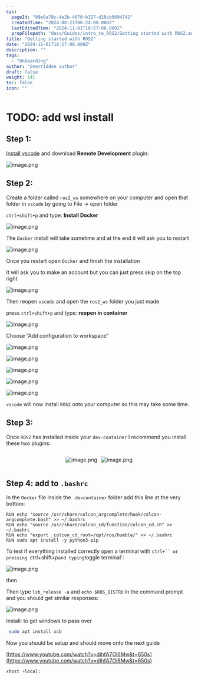 ```yaml
---
sys:
  pageId: "89e0a78c-4e2b-4070-b327-d28cb0694742"
  createdTime: "2024-08-21T00:24:00.000Z"
  lastEditedTime: "2024-11-01T18:57:00.000Z"
  propFilepath: "docs/Guides/intro_to_ROS2/Getting started with ROS2.md"
title: "Getting started with ROS2"
date: "2024-11-01T18:57:00.000Z"
description: ""
tags:
  - "Onboarding"
author: "Overridden author"
draft: false
weight: 141
toc: false
icon: ""
---
```


# TODO: add wsl install

## Step 1:

[Install vscode](https://code.visualstudio.com/download) and download **Remote Development** plugin:

![image.png](https://prod-files-secure.s3.us-west-2.amazonaws.com/d518164a-d88e-44d1-a4ee-3adb3bd8bce0/efb52993-1881-4a40-b95e-6f020334f022/image.png?X-Amz-Algorithm=AWS4-HMAC-SHA256&X-Amz-Content-Sha256=UNSIGNED-PAYLOAD&X-Amz-Credential=ASIAZI2LB466VBX6QVYC%2F20250407%2Fus-west-2%2Fs3%2Faws4_request&X-Amz-Date=20250407T081230Z&X-Amz-Expires=3600&X-Amz-Security-Token=IQoJb3JpZ2luX2VjEOD%2F%2F%2F%2F%2F%2F%2F%2F%2F%2FwEaCXVzLXdlc3QtMiJIMEYCIQCuGoRxL%2BcUHKynnvqVySvHcfhLMjnh7Z%2BIIzUycmsrvwIhAILhCHhOOAVCpuCICRQzNGHmoiOtXqJCYbabeQIlFfI9Kv8DCFkQABoMNjM3NDIzMTgzODA1Igz%2F00HL3nWoFYaKOeUq3AOEMytLZ%2FE%2FGtkfKfkxoVuRzUpra47lx0q4b7AdHv0rxHwncjDbBtxn0G4SsnT5gBW8DKuce8S1kDUhkjUENEQh7Oy512YHGVR%2BlVw0RiVri34jMdvdZlGJ3JuYP5TfPKucn3QTwN86oQWMGYuxIyGM6tcFX2%2Fk0TB%2BeObhcrX1U4Yt%2FK%2BoaayG9H1I4jiXolRDRADnW1T2F6OntvJXPHYcVZ8k8UI7As31K3%2F7vpCLW0TL8ZVTculDr9SUzeUD9jLb20BFi8J621Rp2wa%2BH1R8SsqDPnkM3okiuj52k2eFXU3QBRxjuVT%2Fh2kzdnuXTS1Acp9X5NLpH9jg0Z%2Fe0lEwMvCvGK%2FiSHRde%2BC19J6lAIaNV3RAMxmzv6SgaE0%2BpjyjEcIFDW11WB7sFpS0nI87ku3DidXssBWuspdrUsGvuFjzYk3MXQPqAM1NZ6tHZMAQKL29cw6eUXEJz5vhfKeXa48ZLqJn4oBV%2FBSc6jq8qr8UqBGHBfQUg%2BX1Wffkn%2BuPBC2g4zz7ySzzVIFT8D0Iwhq4eIIrk%2Fgvq0pxu7ySS6Ti%2BKBTMYVDs%2FUSJYKMxcH%2FAvlTtgJ0l5qmZGIB6m2cWOv9zjFGnvv9UHiODPuNbdGWThQfsMMB4%2FUWGTDShc6%2FBjqkAWqG7gfEDlTzwVwUerlKXCNoRoLkaDmd0RElrLHBK9AxfdaipNM3ilRHZaZrNhb9Coal2eiBjU5mBat20zQcEFNq3svxD%2B3gFDJvkI%2B5Iw0%2BAv1E6qysaQ2iLejp7Bi4CNwB7fM2U3i9nZHmoSjV81eot3qgVmx8ZWa26tTByDN3t0fxzwyhFDhnBX2U5zYLvCOLZk2lDIF7mAj%2BnuqIB1RJhc%2F0&X-Amz-Signature=23f8d40e7dcf8dff5962e25fb27c3879a9b798e10f36f4b5c69f9a925a160677&X-Amz-SignedHeaders=host&x-id=GetObject)

## Step 2:

Create a folder called `ros2_ws` somewhere on your computer and open that folder in `vscode` by going to File → open folder 

`ctrl+shift+p` and type: **Install Docker**

![image.png](https://prod-files-secure.s3.us-west-2.amazonaws.com/d518164a-d88e-44d1-a4ee-3adb3bd8bce0/2269dc0e-1cd5-47ff-bceb-c04ad9b2eab0/image.png?X-Amz-Algorithm=AWS4-HMAC-SHA256&X-Amz-Content-Sha256=UNSIGNED-PAYLOAD&X-Amz-Credential=ASIAZI2LB466VBX6QVYC%2F20250407%2Fus-west-2%2Fs3%2Faws4_request&X-Amz-Date=20250407T081230Z&X-Amz-Expires=3600&X-Amz-Security-Token=IQoJb3JpZ2luX2VjEOD%2F%2F%2F%2F%2F%2F%2F%2F%2F%2FwEaCXVzLXdlc3QtMiJIMEYCIQCuGoRxL%2BcUHKynnvqVySvHcfhLMjnh7Z%2BIIzUycmsrvwIhAILhCHhOOAVCpuCICRQzNGHmoiOtXqJCYbabeQIlFfI9Kv8DCFkQABoMNjM3NDIzMTgzODA1Igz%2F00HL3nWoFYaKOeUq3AOEMytLZ%2FE%2FGtkfKfkxoVuRzUpra47lx0q4b7AdHv0rxHwncjDbBtxn0G4SsnT5gBW8DKuce8S1kDUhkjUENEQh7Oy512YHGVR%2BlVw0RiVri34jMdvdZlGJ3JuYP5TfPKucn3QTwN86oQWMGYuxIyGM6tcFX2%2Fk0TB%2BeObhcrX1U4Yt%2FK%2BoaayG9H1I4jiXolRDRADnW1T2F6OntvJXPHYcVZ8k8UI7As31K3%2F7vpCLW0TL8ZVTculDr9SUzeUD9jLb20BFi8J621Rp2wa%2BH1R8SsqDPnkM3okiuj52k2eFXU3QBRxjuVT%2Fh2kzdnuXTS1Acp9X5NLpH9jg0Z%2Fe0lEwMvCvGK%2FiSHRde%2BC19J6lAIaNV3RAMxmzv6SgaE0%2BpjyjEcIFDW11WB7sFpS0nI87ku3DidXssBWuspdrUsGvuFjzYk3MXQPqAM1NZ6tHZMAQKL29cw6eUXEJz5vhfKeXa48ZLqJn4oBV%2FBSc6jq8qr8UqBGHBfQUg%2BX1Wffkn%2BuPBC2g4zz7ySzzVIFT8D0Iwhq4eIIrk%2Fgvq0pxu7ySS6Ti%2BKBTMYVDs%2FUSJYKMxcH%2FAvlTtgJ0l5qmZGIB6m2cWOv9zjFGnvv9UHiODPuNbdGWThQfsMMB4%2FUWGTDShc6%2FBjqkAWqG7gfEDlTzwVwUerlKXCNoRoLkaDmd0RElrLHBK9AxfdaipNM3ilRHZaZrNhb9Coal2eiBjU5mBat20zQcEFNq3svxD%2B3gFDJvkI%2B5Iw0%2BAv1E6qysaQ2iLejp7Bi4CNwB7fM2U3i9nZHmoSjV81eot3qgVmx8ZWa26tTByDN3t0fxzwyhFDhnBX2U5zYLvCOLZk2lDIF7mAj%2BnuqIB1RJhc%2F0&X-Amz-Signature=ca8e69e916c35b26d13114e47a26c49060babc811503c1a3379956e9a6863aab&X-Amz-SignedHeaders=host&x-id=GetObject)

The `Docker` install will take sometime and at the end it will ask you to restart

![image.png](https://prod-files-secure.s3.us-west-2.amazonaws.com/d518164a-d88e-44d1-a4ee-3adb3bd8bce0/ed233f78-be33-4b1f-b89c-9c346c0e961e/image.png?X-Amz-Algorithm=AWS4-HMAC-SHA256&X-Amz-Content-Sha256=UNSIGNED-PAYLOAD&X-Amz-Credential=ASIAZI2LB466VBX6QVYC%2F20250407%2Fus-west-2%2Fs3%2Faws4_request&X-Amz-Date=20250407T081230Z&X-Amz-Expires=3600&X-Amz-Security-Token=IQoJb3JpZ2luX2VjEOD%2F%2F%2F%2F%2F%2F%2F%2F%2F%2FwEaCXVzLXdlc3QtMiJIMEYCIQCuGoRxL%2BcUHKynnvqVySvHcfhLMjnh7Z%2BIIzUycmsrvwIhAILhCHhOOAVCpuCICRQzNGHmoiOtXqJCYbabeQIlFfI9Kv8DCFkQABoMNjM3NDIzMTgzODA1Igz%2F00HL3nWoFYaKOeUq3AOEMytLZ%2FE%2FGtkfKfkxoVuRzUpra47lx0q4b7AdHv0rxHwncjDbBtxn0G4SsnT5gBW8DKuce8S1kDUhkjUENEQh7Oy512YHGVR%2BlVw0RiVri34jMdvdZlGJ3JuYP5TfPKucn3QTwN86oQWMGYuxIyGM6tcFX2%2Fk0TB%2BeObhcrX1U4Yt%2FK%2BoaayG9H1I4jiXolRDRADnW1T2F6OntvJXPHYcVZ8k8UI7As31K3%2F7vpCLW0TL8ZVTculDr9SUzeUD9jLb20BFi8J621Rp2wa%2BH1R8SsqDPnkM3okiuj52k2eFXU3QBRxjuVT%2Fh2kzdnuXTS1Acp9X5NLpH9jg0Z%2Fe0lEwMvCvGK%2FiSHRde%2BC19J6lAIaNV3RAMxmzv6SgaE0%2BpjyjEcIFDW11WB7sFpS0nI87ku3DidXssBWuspdrUsGvuFjzYk3MXQPqAM1NZ6tHZMAQKL29cw6eUXEJz5vhfKeXa48ZLqJn4oBV%2FBSc6jq8qr8UqBGHBfQUg%2BX1Wffkn%2BuPBC2g4zz7ySzzVIFT8D0Iwhq4eIIrk%2Fgvq0pxu7ySS6Ti%2BKBTMYVDs%2FUSJYKMxcH%2FAvlTtgJ0l5qmZGIB6m2cWOv9zjFGnvv9UHiODPuNbdGWThQfsMMB4%2FUWGTDShc6%2FBjqkAWqG7gfEDlTzwVwUerlKXCNoRoLkaDmd0RElrLHBK9AxfdaipNM3ilRHZaZrNhb9Coal2eiBjU5mBat20zQcEFNq3svxD%2B3gFDJvkI%2B5Iw0%2BAv1E6qysaQ2iLejp7Bi4CNwB7fM2U3i9nZHmoSjV81eot3qgVmx8ZWa26tTByDN3t0fxzwyhFDhnBX2U5zYLvCOLZk2lDIF7mAj%2BnuqIB1RJhc%2F0&X-Amz-Signature=88c16f16a1f365b024c98e52a5161c376c43ee9b411a97a0947dd3ce8a19be86&X-Amz-SignedHeaders=host&x-id=GetObject)

Once you restart open `Docker` and finish the installation

It will ask you to make an account but you can just press skip on the top right

![image.png](https://prod-files-secure.s3.us-west-2.amazonaws.com/d518164a-d88e-44d1-a4ee-3adb3bd8bce0/21010ad9-1659-4fd9-9f59-9932a09b2a3d/image.png?X-Amz-Algorithm=AWS4-HMAC-SHA256&X-Amz-Content-Sha256=UNSIGNED-PAYLOAD&X-Amz-Credential=ASIAZI2LB466VBX6QVYC%2F20250407%2Fus-west-2%2Fs3%2Faws4_request&X-Amz-Date=20250407T081230Z&X-Amz-Expires=3600&X-Amz-Security-Token=IQoJb3JpZ2luX2VjEOD%2F%2F%2F%2F%2F%2F%2F%2F%2F%2FwEaCXVzLXdlc3QtMiJIMEYCIQCuGoRxL%2BcUHKynnvqVySvHcfhLMjnh7Z%2BIIzUycmsrvwIhAILhCHhOOAVCpuCICRQzNGHmoiOtXqJCYbabeQIlFfI9Kv8DCFkQABoMNjM3NDIzMTgzODA1Igz%2F00HL3nWoFYaKOeUq3AOEMytLZ%2FE%2FGtkfKfkxoVuRzUpra47lx0q4b7AdHv0rxHwncjDbBtxn0G4SsnT5gBW8DKuce8S1kDUhkjUENEQh7Oy512YHGVR%2BlVw0RiVri34jMdvdZlGJ3JuYP5TfPKucn3QTwN86oQWMGYuxIyGM6tcFX2%2Fk0TB%2BeObhcrX1U4Yt%2FK%2BoaayG9H1I4jiXolRDRADnW1T2F6OntvJXPHYcVZ8k8UI7As31K3%2F7vpCLW0TL8ZVTculDr9SUzeUD9jLb20BFi8J621Rp2wa%2BH1R8SsqDPnkM3okiuj52k2eFXU3QBRxjuVT%2Fh2kzdnuXTS1Acp9X5NLpH9jg0Z%2Fe0lEwMvCvGK%2FiSHRde%2BC19J6lAIaNV3RAMxmzv6SgaE0%2BpjyjEcIFDW11WB7sFpS0nI87ku3DidXssBWuspdrUsGvuFjzYk3MXQPqAM1NZ6tHZMAQKL29cw6eUXEJz5vhfKeXa48ZLqJn4oBV%2FBSc6jq8qr8UqBGHBfQUg%2BX1Wffkn%2BuPBC2g4zz7ySzzVIFT8D0Iwhq4eIIrk%2Fgvq0pxu7ySS6Ti%2BKBTMYVDs%2FUSJYKMxcH%2FAvlTtgJ0l5qmZGIB6m2cWOv9zjFGnvv9UHiODPuNbdGWThQfsMMB4%2FUWGTDShc6%2FBjqkAWqG7gfEDlTzwVwUerlKXCNoRoLkaDmd0RElrLHBK9AxfdaipNM3ilRHZaZrNhb9Coal2eiBjU5mBat20zQcEFNq3svxD%2B3gFDJvkI%2B5Iw0%2BAv1E6qysaQ2iLejp7Bi4CNwB7fM2U3i9nZHmoSjV81eot3qgVmx8ZWa26tTByDN3t0fxzwyhFDhnBX2U5zYLvCOLZk2lDIF7mAj%2BnuqIB1RJhc%2F0&X-Amz-Signature=892f0722dd8b1c95c05ea2a75a87303b47b720ec073c6035a856f37e0ccb8a0e&X-Amz-SignedHeaders=host&x-id=GetObject)

Then reopen `vscode` and open the `ros2_ws` folder you just made

press `ctrl+shift+p` and type: **reopen in container**

![image.png](https://prod-files-secure.s3.us-west-2.amazonaws.com/d518164a-d88e-44d1-a4ee-3adb3bd8bce0/4e93b8c2-41ad-488c-8095-c74205196118/image.png?X-Amz-Algorithm=AWS4-HMAC-SHA256&X-Amz-Content-Sha256=UNSIGNED-PAYLOAD&X-Amz-Credential=ASIAZI2LB466VBX6QVYC%2F20250407%2Fus-west-2%2Fs3%2Faws4_request&X-Amz-Date=20250407T081230Z&X-Amz-Expires=3600&X-Amz-Security-Token=IQoJb3JpZ2luX2VjEOD%2F%2F%2F%2F%2F%2F%2F%2F%2F%2FwEaCXVzLXdlc3QtMiJIMEYCIQCuGoRxL%2BcUHKynnvqVySvHcfhLMjnh7Z%2BIIzUycmsrvwIhAILhCHhOOAVCpuCICRQzNGHmoiOtXqJCYbabeQIlFfI9Kv8DCFkQABoMNjM3NDIzMTgzODA1Igz%2F00HL3nWoFYaKOeUq3AOEMytLZ%2FE%2FGtkfKfkxoVuRzUpra47lx0q4b7AdHv0rxHwncjDbBtxn0G4SsnT5gBW8DKuce8S1kDUhkjUENEQh7Oy512YHGVR%2BlVw0RiVri34jMdvdZlGJ3JuYP5TfPKucn3QTwN86oQWMGYuxIyGM6tcFX2%2Fk0TB%2BeObhcrX1U4Yt%2FK%2BoaayG9H1I4jiXolRDRADnW1T2F6OntvJXPHYcVZ8k8UI7As31K3%2F7vpCLW0TL8ZVTculDr9SUzeUD9jLb20BFi8J621Rp2wa%2BH1R8SsqDPnkM3okiuj52k2eFXU3QBRxjuVT%2Fh2kzdnuXTS1Acp9X5NLpH9jg0Z%2Fe0lEwMvCvGK%2FiSHRde%2BC19J6lAIaNV3RAMxmzv6SgaE0%2BpjyjEcIFDW11WB7sFpS0nI87ku3DidXssBWuspdrUsGvuFjzYk3MXQPqAM1NZ6tHZMAQKL29cw6eUXEJz5vhfKeXa48ZLqJn4oBV%2FBSc6jq8qr8UqBGHBfQUg%2BX1Wffkn%2BuPBC2g4zz7ySzzVIFT8D0Iwhq4eIIrk%2Fgvq0pxu7ySS6Ti%2BKBTMYVDs%2FUSJYKMxcH%2FAvlTtgJ0l5qmZGIB6m2cWOv9zjFGnvv9UHiODPuNbdGWThQfsMMB4%2FUWGTDShc6%2FBjqkAWqG7gfEDlTzwVwUerlKXCNoRoLkaDmd0RElrLHBK9AxfdaipNM3ilRHZaZrNhb9Coal2eiBjU5mBat20zQcEFNq3svxD%2B3gFDJvkI%2B5Iw0%2BAv1E6qysaQ2iLejp7Bi4CNwB7fM2U3i9nZHmoSjV81eot3qgVmx8ZWa26tTByDN3t0fxzwyhFDhnBX2U5zYLvCOLZk2lDIF7mAj%2BnuqIB1RJhc%2F0&X-Amz-Signature=bfc823c24ad290776b1ee7a3a04ef74cb9757c386a579433ffe33fb231b88f02&X-Amz-SignedHeaders=host&x-id=GetObject)

Choose “Add configuration to workspace”

![image.png](https://prod-files-secure.s3.us-west-2.amazonaws.com/d518164a-d88e-44d1-a4ee-3adb3bd8bce0/9560b282-5060-4989-ba37-97e7b2c22476/image.png?X-Amz-Algorithm=AWS4-HMAC-SHA256&X-Amz-Content-Sha256=UNSIGNED-PAYLOAD&X-Amz-Credential=ASIAZI2LB466VBX6QVYC%2F20250407%2Fus-west-2%2Fs3%2Faws4_request&X-Amz-Date=20250407T081230Z&X-Amz-Expires=3600&X-Amz-Security-Token=IQoJb3JpZ2luX2VjEOD%2F%2F%2F%2F%2F%2F%2F%2F%2F%2FwEaCXVzLXdlc3QtMiJIMEYCIQCuGoRxL%2BcUHKynnvqVySvHcfhLMjnh7Z%2BIIzUycmsrvwIhAILhCHhOOAVCpuCICRQzNGHmoiOtXqJCYbabeQIlFfI9Kv8DCFkQABoMNjM3NDIzMTgzODA1Igz%2F00HL3nWoFYaKOeUq3AOEMytLZ%2FE%2FGtkfKfkxoVuRzUpra47lx0q4b7AdHv0rxHwncjDbBtxn0G4SsnT5gBW8DKuce8S1kDUhkjUENEQh7Oy512YHGVR%2BlVw0RiVri34jMdvdZlGJ3JuYP5TfPKucn3QTwN86oQWMGYuxIyGM6tcFX2%2Fk0TB%2BeObhcrX1U4Yt%2FK%2BoaayG9H1I4jiXolRDRADnW1T2F6OntvJXPHYcVZ8k8UI7As31K3%2F7vpCLW0TL8ZVTculDr9SUzeUD9jLb20BFi8J621Rp2wa%2BH1R8SsqDPnkM3okiuj52k2eFXU3QBRxjuVT%2Fh2kzdnuXTS1Acp9X5NLpH9jg0Z%2Fe0lEwMvCvGK%2FiSHRde%2BC19J6lAIaNV3RAMxmzv6SgaE0%2BpjyjEcIFDW11WB7sFpS0nI87ku3DidXssBWuspdrUsGvuFjzYk3MXQPqAM1NZ6tHZMAQKL29cw6eUXEJz5vhfKeXa48ZLqJn4oBV%2FBSc6jq8qr8UqBGHBfQUg%2BX1Wffkn%2BuPBC2g4zz7ySzzVIFT8D0Iwhq4eIIrk%2Fgvq0pxu7ySS6Ti%2BKBTMYVDs%2FUSJYKMxcH%2FAvlTtgJ0l5qmZGIB6m2cWOv9zjFGnvv9UHiODPuNbdGWThQfsMMB4%2FUWGTDShc6%2FBjqkAWqG7gfEDlTzwVwUerlKXCNoRoLkaDmd0RElrLHBK9AxfdaipNM3ilRHZaZrNhb9Coal2eiBjU5mBat20zQcEFNq3svxD%2B3gFDJvkI%2B5Iw0%2BAv1E6qysaQ2iLejp7Bi4CNwB7fM2U3i9nZHmoSjV81eot3qgVmx8ZWa26tTByDN3t0fxzwyhFDhnBX2U5zYLvCOLZk2lDIF7mAj%2BnuqIB1RJhc%2F0&X-Amz-Signature=d9015cc3ed0875333359ec53fbfba532fb04d7b08d04f516226fc271e9fc98a7&X-Amz-SignedHeaders=host&x-id=GetObject)

![image.png](https://prod-files-secure.s3.us-west-2.amazonaws.com/d518164a-d88e-44d1-a4ee-3adb3bd8bce0/2ee63f81-886b-48e8-a553-dc6e5eac99e4/image.png?X-Amz-Algorithm=AWS4-HMAC-SHA256&X-Amz-Content-Sha256=UNSIGNED-PAYLOAD&X-Amz-Credential=ASIAZI2LB466VBX6QVYC%2F20250407%2Fus-west-2%2Fs3%2Faws4_request&X-Amz-Date=20250407T081230Z&X-Amz-Expires=3600&X-Amz-Security-Token=IQoJb3JpZ2luX2VjEOD%2F%2F%2F%2F%2F%2F%2F%2F%2F%2FwEaCXVzLXdlc3QtMiJIMEYCIQCuGoRxL%2BcUHKynnvqVySvHcfhLMjnh7Z%2BIIzUycmsrvwIhAILhCHhOOAVCpuCICRQzNGHmoiOtXqJCYbabeQIlFfI9Kv8DCFkQABoMNjM3NDIzMTgzODA1Igz%2F00HL3nWoFYaKOeUq3AOEMytLZ%2FE%2FGtkfKfkxoVuRzUpra47lx0q4b7AdHv0rxHwncjDbBtxn0G4SsnT5gBW8DKuce8S1kDUhkjUENEQh7Oy512YHGVR%2BlVw0RiVri34jMdvdZlGJ3JuYP5TfPKucn3QTwN86oQWMGYuxIyGM6tcFX2%2Fk0TB%2BeObhcrX1U4Yt%2FK%2BoaayG9H1I4jiXolRDRADnW1T2F6OntvJXPHYcVZ8k8UI7As31K3%2F7vpCLW0TL8ZVTculDr9SUzeUD9jLb20BFi8J621Rp2wa%2BH1R8SsqDPnkM3okiuj52k2eFXU3QBRxjuVT%2Fh2kzdnuXTS1Acp9X5NLpH9jg0Z%2Fe0lEwMvCvGK%2FiSHRde%2BC19J6lAIaNV3RAMxmzv6SgaE0%2BpjyjEcIFDW11WB7sFpS0nI87ku3DidXssBWuspdrUsGvuFjzYk3MXQPqAM1NZ6tHZMAQKL29cw6eUXEJz5vhfKeXa48ZLqJn4oBV%2FBSc6jq8qr8UqBGHBfQUg%2BX1Wffkn%2BuPBC2g4zz7ySzzVIFT8D0Iwhq4eIIrk%2Fgvq0pxu7ySS6Ti%2BKBTMYVDs%2FUSJYKMxcH%2FAvlTtgJ0l5qmZGIB6m2cWOv9zjFGnvv9UHiODPuNbdGWThQfsMMB4%2FUWGTDShc6%2FBjqkAWqG7gfEDlTzwVwUerlKXCNoRoLkaDmd0RElrLHBK9AxfdaipNM3ilRHZaZrNhb9Coal2eiBjU5mBat20zQcEFNq3svxD%2B3gFDJvkI%2B5Iw0%2BAv1E6qysaQ2iLejp7Bi4CNwB7fM2U3i9nZHmoSjV81eot3qgVmx8ZWa26tTByDN3t0fxzwyhFDhnBX2U5zYLvCOLZk2lDIF7mAj%2BnuqIB1RJhc%2F0&X-Amz-Signature=14e245b95496191103af49aff83ba26eecdd922a67f25ef47c34f27cd732e056&X-Amz-SignedHeaders=host&x-id=GetObject)

![image.png](https://prod-files-secure.s3.us-west-2.amazonaws.com/d518164a-d88e-44d1-a4ee-3adb3bd8bce0/ae1580b2-b048-407e-aed9-b584224a7a04/image.png?X-Amz-Algorithm=AWS4-HMAC-SHA256&X-Amz-Content-Sha256=UNSIGNED-PAYLOAD&X-Amz-Credential=ASIAZI2LB466VBX6QVYC%2F20250407%2Fus-west-2%2Fs3%2Faws4_request&X-Amz-Date=20250407T081230Z&X-Amz-Expires=3600&X-Amz-Security-Token=IQoJb3JpZ2luX2VjEOD%2F%2F%2F%2F%2F%2F%2F%2F%2F%2FwEaCXVzLXdlc3QtMiJIMEYCIQCuGoRxL%2BcUHKynnvqVySvHcfhLMjnh7Z%2BIIzUycmsrvwIhAILhCHhOOAVCpuCICRQzNGHmoiOtXqJCYbabeQIlFfI9Kv8DCFkQABoMNjM3NDIzMTgzODA1Igz%2F00HL3nWoFYaKOeUq3AOEMytLZ%2FE%2FGtkfKfkxoVuRzUpra47lx0q4b7AdHv0rxHwncjDbBtxn0G4SsnT5gBW8DKuce8S1kDUhkjUENEQh7Oy512YHGVR%2BlVw0RiVri34jMdvdZlGJ3JuYP5TfPKucn3QTwN86oQWMGYuxIyGM6tcFX2%2Fk0TB%2BeObhcrX1U4Yt%2FK%2BoaayG9H1I4jiXolRDRADnW1T2F6OntvJXPHYcVZ8k8UI7As31K3%2F7vpCLW0TL8ZVTculDr9SUzeUD9jLb20BFi8J621Rp2wa%2BH1R8SsqDPnkM3okiuj52k2eFXU3QBRxjuVT%2Fh2kzdnuXTS1Acp9X5NLpH9jg0Z%2Fe0lEwMvCvGK%2FiSHRde%2BC19J6lAIaNV3RAMxmzv6SgaE0%2BpjyjEcIFDW11WB7sFpS0nI87ku3DidXssBWuspdrUsGvuFjzYk3MXQPqAM1NZ6tHZMAQKL29cw6eUXEJz5vhfKeXa48ZLqJn4oBV%2FBSc6jq8qr8UqBGHBfQUg%2BX1Wffkn%2BuPBC2g4zz7ySzzVIFT8D0Iwhq4eIIrk%2Fgvq0pxu7ySS6Ti%2BKBTMYVDs%2FUSJYKMxcH%2FAvlTtgJ0l5qmZGIB6m2cWOv9zjFGnvv9UHiODPuNbdGWThQfsMMB4%2FUWGTDShc6%2FBjqkAWqG7gfEDlTzwVwUerlKXCNoRoLkaDmd0RElrLHBK9AxfdaipNM3ilRHZaZrNhb9Coal2eiBjU5mBat20zQcEFNq3svxD%2B3gFDJvkI%2B5Iw0%2BAv1E6qysaQ2iLejp7Bi4CNwB7fM2U3i9nZHmoSjV81eot3qgVmx8ZWa26tTByDN3t0fxzwyhFDhnBX2U5zYLvCOLZk2lDIF7mAj%2BnuqIB1RJhc%2F0&X-Amz-Signature=5e8a9467ea04515efbf5a3e10aac38bd02aac4b78188616dae4c13170039138a&X-Amz-SignedHeaders=host&x-id=GetObject)

![image.png](https://prod-files-secure.s3.us-west-2.amazonaws.com/d518164a-d88e-44d1-a4ee-3adb3bd8bce0/53255b28-f75e-430f-b9e3-c0ac8577e42b/image.png?X-Amz-Algorithm=AWS4-HMAC-SHA256&X-Amz-Content-Sha256=UNSIGNED-PAYLOAD&X-Amz-Credential=ASIAZI2LB466VBX6QVYC%2F20250407%2Fus-west-2%2Fs3%2Faws4_request&X-Amz-Date=20250407T081230Z&X-Amz-Expires=3600&X-Amz-Security-Token=IQoJb3JpZ2luX2VjEOD%2F%2F%2F%2F%2F%2F%2F%2F%2F%2FwEaCXVzLXdlc3QtMiJIMEYCIQCuGoRxL%2BcUHKynnvqVySvHcfhLMjnh7Z%2BIIzUycmsrvwIhAILhCHhOOAVCpuCICRQzNGHmoiOtXqJCYbabeQIlFfI9Kv8DCFkQABoMNjM3NDIzMTgzODA1Igz%2F00HL3nWoFYaKOeUq3AOEMytLZ%2FE%2FGtkfKfkxoVuRzUpra47lx0q4b7AdHv0rxHwncjDbBtxn0G4SsnT5gBW8DKuce8S1kDUhkjUENEQh7Oy512YHGVR%2BlVw0RiVri34jMdvdZlGJ3JuYP5TfPKucn3QTwN86oQWMGYuxIyGM6tcFX2%2Fk0TB%2BeObhcrX1U4Yt%2FK%2BoaayG9H1I4jiXolRDRADnW1T2F6OntvJXPHYcVZ8k8UI7As31K3%2F7vpCLW0TL8ZVTculDr9SUzeUD9jLb20BFi8J621Rp2wa%2BH1R8SsqDPnkM3okiuj52k2eFXU3QBRxjuVT%2Fh2kzdnuXTS1Acp9X5NLpH9jg0Z%2Fe0lEwMvCvGK%2FiSHRde%2BC19J6lAIaNV3RAMxmzv6SgaE0%2BpjyjEcIFDW11WB7sFpS0nI87ku3DidXssBWuspdrUsGvuFjzYk3MXQPqAM1NZ6tHZMAQKL29cw6eUXEJz5vhfKeXa48ZLqJn4oBV%2FBSc6jq8qr8UqBGHBfQUg%2BX1Wffkn%2BuPBC2g4zz7ySzzVIFT8D0Iwhq4eIIrk%2Fgvq0pxu7ySS6Ti%2BKBTMYVDs%2FUSJYKMxcH%2FAvlTtgJ0l5qmZGIB6m2cWOv9zjFGnvv9UHiODPuNbdGWThQfsMMB4%2FUWGTDShc6%2FBjqkAWqG7gfEDlTzwVwUerlKXCNoRoLkaDmd0RElrLHBK9AxfdaipNM3ilRHZaZrNhb9Coal2eiBjU5mBat20zQcEFNq3svxD%2B3gFDJvkI%2B5Iw0%2BAv1E6qysaQ2iLejp7Bi4CNwB7fM2U3i9nZHmoSjV81eot3qgVmx8ZWa26tTByDN3t0fxzwyhFDhnBX2U5zYLvCOLZk2lDIF7mAj%2BnuqIB1RJhc%2F0&X-Amz-Signature=55209eee36d31f3bfbff1348987745a4caa9db8745f2b4dc2e1a36ffa92cbe57&X-Amz-SignedHeaders=host&x-id=GetObject)

![image.png](https://prod-files-secure.s3.us-west-2.amazonaws.com/d518164a-d88e-44d1-a4ee-3adb3bd8bce0/7c562767-5af9-4ffb-97d1-327bcdf4ee00/image.png?X-Amz-Algorithm=AWS4-HMAC-SHA256&X-Amz-Content-Sha256=UNSIGNED-PAYLOAD&X-Amz-Credential=ASIAZI2LB466VBX6QVYC%2F20250407%2Fus-west-2%2Fs3%2Faws4_request&X-Amz-Date=20250407T081230Z&X-Amz-Expires=3600&X-Amz-Security-Token=IQoJb3JpZ2luX2VjEOD%2F%2F%2F%2F%2F%2F%2F%2F%2F%2FwEaCXVzLXdlc3QtMiJIMEYCIQCuGoRxL%2BcUHKynnvqVySvHcfhLMjnh7Z%2BIIzUycmsrvwIhAILhCHhOOAVCpuCICRQzNGHmoiOtXqJCYbabeQIlFfI9Kv8DCFkQABoMNjM3NDIzMTgzODA1Igz%2F00HL3nWoFYaKOeUq3AOEMytLZ%2FE%2FGtkfKfkxoVuRzUpra47lx0q4b7AdHv0rxHwncjDbBtxn0G4SsnT5gBW8DKuce8S1kDUhkjUENEQh7Oy512YHGVR%2BlVw0RiVri34jMdvdZlGJ3JuYP5TfPKucn3QTwN86oQWMGYuxIyGM6tcFX2%2Fk0TB%2BeObhcrX1U4Yt%2FK%2BoaayG9H1I4jiXolRDRADnW1T2F6OntvJXPHYcVZ8k8UI7As31K3%2F7vpCLW0TL8ZVTculDr9SUzeUD9jLb20BFi8J621Rp2wa%2BH1R8SsqDPnkM3okiuj52k2eFXU3QBRxjuVT%2Fh2kzdnuXTS1Acp9X5NLpH9jg0Z%2Fe0lEwMvCvGK%2FiSHRde%2BC19J6lAIaNV3RAMxmzv6SgaE0%2BpjyjEcIFDW11WB7sFpS0nI87ku3DidXssBWuspdrUsGvuFjzYk3MXQPqAM1NZ6tHZMAQKL29cw6eUXEJz5vhfKeXa48ZLqJn4oBV%2FBSc6jq8qr8UqBGHBfQUg%2BX1Wffkn%2BuPBC2g4zz7ySzzVIFT8D0Iwhq4eIIrk%2Fgvq0pxu7ySS6Ti%2BKBTMYVDs%2FUSJYKMxcH%2FAvlTtgJ0l5qmZGIB6m2cWOv9zjFGnvv9UHiODPuNbdGWThQfsMMB4%2FUWGTDShc6%2FBjqkAWqG7gfEDlTzwVwUerlKXCNoRoLkaDmd0RElrLHBK9AxfdaipNM3ilRHZaZrNhb9Coal2eiBjU5mBat20zQcEFNq3svxD%2B3gFDJvkI%2B5Iw0%2BAv1E6qysaQ2iLejp7Bi4CNwB7fM2U3i9nZHmoSjV81eot3qgVmx8ZWa26tTByDN3t0fxzwyhFDhnBX2U5zYLvCOLZk2lDIF7mAj%2BnuqIB1RJhc%2F0&X-Amz-Signature=fa828d2bd5318b75bfe8baf6a583aa1fd63f34cda44ef249772caa15fe3f54c5&X-Amz-SignedHeaders=host&x-id=GetObject)

`vscode` will now install `ROS2` onto your computer so this may take some time.

## Step 3:

Once `ROS2` has installed inside your `dev-container` I recommend you install these two plugins:

<div style="display: flex;flex-direction: row; column-gap:10px; max-width: 630px;justify-content: center;">
<div>

![image.png](https://prod-files-secure.s3.us-west-2.amazonaws.com/d518164a-d88e-44d1-a4ee-3adb3bd8bce0/3fc3d550-5a54-4ba1-ba6b-faa01cdb7369/image.png?X-Amz-Algorithm=AWS4-HMAC-SHA256&X-Amz-Content-Sha256=UNSIGNED-PAYLOAD&X-Amz-Credential=ASIAZI2LB46642YN6X2H%2F20250407%2Fus-west-2%2Fs3%2Faws4_request&X-Amz-Date=20250407T081235Z&X-Amz-Expires=3600&X-Amz-Security-Token=IQoJb3JpZ2luX2VjEOD%2F%2F%2F%2F%2F%2F%2F%2F%2F%2FwEaCXVzLXdlc3QtMiJHMEUCICgMn%2BC2vLrfOw9rnWCefjN73rKLmlB2SWVfY7eGbO1EAiEAvCmypp2O1rRZjefalE5Dp0z8IrOYyrvpWz4q%2BCpNqPQq%2FwMIWRAAGgw2Mzc0MjMxODM4MDUiDJNRTbRhS43g%2BmVYdCrcA7T%2FTkxPyPQ5c1gfkhVNNZYhXqzfrHdaVpXMO8TRFmry80hrqx%2B8tmm7q1Q8%2BQBSB1opEuFgaxSr%2BkV610qd9CYk0IydpTZ%2BKBGXK%2BwzLS4Y7Tiern6Kv1HOUZP4N3EfBZl06%2B0mWOSeAesmPgOZIh1fVqB%2FIsKvSQajdgTZpXibY6mbLenEVsDO0H3Ax2kHJ%2FX6Zw1mZoWzgXk0mJbIJln7kqiQ0u2JtyngxvMcEZ5GELpSyyAsqoQ10yS7vLOiv6gS29CHU4rjjv0iN91qvVrCQHMAI1LNoueRuNF2nCCkahm6xN7lRmXMDW1d8Smp5JTFMZiMCKkJSzXTrVQ3nIe%2BpsAQ%2Fdie68SZsu44mIRyZmJ%2BpDeI%2B0%2FgJvUY%2FfvIQn9xqI%2FTx%2BxPRfF%2FWl4BXOj7GqmFe1QFTsiJC0bnHZj%2FOyXYgv%2F3eBp7gOLZV24ZJp0KhPE1dIqlr4hDG9S7%2BxxxPRoVSqguTTS4PVcSmcUZqEKBorF44qzBH3IjUAFzBq5zuzAGAediEroT34TxomZbHfcIQ1mWlVeldGrz1v1iANYHDDAx9hO3mLU32iNiJaQ%2BIPXkghn8G1yPWy1hZDvVBavUTdBWuB5XcHCkVlrgi7J1SW0mOQKAGLAOMMmFzr8GOqUBk73AN5PS5x2%2BAa4ZOdyoGXfBk081y%2BYY1F%2FjcD0AHjeXyn%2FxTNY639bt44kLV9vWQfgNFSbZ9n8qR7gMdMBrg9FxWIwTpU1ZGOzgUHmq6zjaVHhcpvfnCUP%2Br1bUi6918dUA94ADqHsTIY3RN4CwPDZYDpdNwdymDGHQ%2BUqsHVMfpz%2FgSg%2F4cXzPgIjglvDBWHWmupSgAL4Ld7ihRZSxLHUZbKaM&X-Amz-Signature=c8f6d3d4460a78676828382a41025340ae5c173b02a757a9d34c3fb545c6a16e&X-Amz-SignedHeaders=host&x-id=GetObject)

</div>
<div>

![image.png](https://prod-files-secure.s3.us-west-2.amazonaws.com/d518164a-d88e-44d1-a4ee-3adb3bd8bce0/d994cc66-13c2-4093-a5a3-f84cf4601a82/image.png?X-Amz-Algorithm=AWS4-HMAC-SHA256&X-Amz-Content-Sha256=UNSIGNED-PAYLOAD&X-Amz-Credential=ASIAZI2LB4665QA5ADFR%2F20250407%2Fus-west-2%2Fs3%2Faws4_request&X-Amz-Date=20250407T081236Z&X-Amz-Expires=3600&X-Amz-Security-Token=IQoJb3JpZ2luX2VjEOD%2F%2F%2F%2F%2F%2F%2F%2F%2F%2FwEaCXVzLXdlc3QtMiJIMEYCIQCOidlZ2OQPpQ%2FL7ngMrZZahtODRBhdi6rsfNQHb3cmegIhAPc7fsupK9XMDCwoRUgDzSLzsYQnoNwqTKy9kiH1BjvbKv8DCFkQABoMNjM3NDIzMTgzODA1Igzh2EUT4Efwzd7h%2By0q3ANcLyH3om4DgjPp5Ty2mZnVkbmwfzoaWGqMfRvzKM1j535RRLA4W7tW1JqOIhTrKUnWGVVWBB914Q8e9S2zaG0LSzrHozqN9AVtk%2BjmiHjli2m7EWA9xsFOhbqQn1upGPBgbCbLOAuvTANI8YIFlJrdURTLrPqGPVaEGJMqNgojTdDH0LmmpyikQWcXHU%2BgIQiCVxMj%2BeOJKNO5Lc3G01lXdpg8nsXcpVTI2F%2FrUAPso31KvmYgLsnqTIcawfJ7ei6jH1SEu171JaerT0%2FdoGn4Ps2hryZBEcZ5wS562UGr960%2FRppA6jw5oCjqhLAkHj0WOLcLC2POqYPOsDcePUWHwwkhO2k5lQJJ30lLfo%2BRBsUWhIxG7MWuVy09oJoBx7r0hoGwNPOAvNXFujTzzot6GwMHzcl86afpzxA4gx9WJAZLPnMCb8xrG3NP8dcDApjzJA2BMrd6CkKVmGGM1gcTogQvay6hs0jVdmA2onZ9LVkoyd2a6PIpsftv3ZLs8b80k4YI5zSu7YQdviMgs9vcsI7P2uskve2AxBzq38H0TTd7C7jmLgLReaS5IMhScjLRxk8w6YcXBaekkuF%2B8dMiwOV%2B4U6N4BC8A%2FLEBYLukNErUVajtgvpoeQFuTDMhs6%2FBjqkAfebtML1Yfj%2Bs8O%2BZiwacue2oDIyWulNVWoZMKlC2xk1izLjEj4h7zyrWL0vpGsR3Bofwi2AnRh%2Fpw2dKzGSpW3U7aK3Jmu%2FXm3cjEiUgYKtJnFvyofL3aF%2BAJlVxeTwRMrw9h91Sq2tWE1lSB9jkMZ67iaWp75vRnx7ru0metGJJ7s2U2ewrPGtvZReTNLIoxvWvBLw71jWxHEJSnaY0yXf7VgO&X-Amz-Signature=097ee3f00ab9e0e8a37c7a47ec24e7ae307a76018ff327681b909ba223b50220&X-Amz-SignedHeaders=host&x-id=GetObject)

</div>
</div>

## Step 4: add to `.bashrc`

In the `Docker` file inside the `.devcontainer` folder add this line at the very bottom: 

```docker
RUN echo "source /usr/share/colcon_argcomplete/hook/colcon-argcomplete.bash" >> ~/.bashrc
RUN echo "source /usr/share/colcon_cd/function/colcon_cd.sh" >> ~/.bashrc
RUN echo "export _colcon_cd_root=/opt/ros/humble/" >> ~/.bashrc
RUN sudo apt install -y python3-pip 
```

To test if everything installed correctly open a terminal with `ctrl+`` or pressing `ctrl+shift+p` and typing `toggle terminal`:

![image.png](https://prod-files-secure.s3.us-west-2.amazonaws.com/d518164a-d88e-44d1-a4ee-3adb3bd8bce0/6a4943d8-b04e-4c02-9a58-775f3384d1a5/image.png?X-Amz-Algorithm=AWS4-HMAC-SHA256&X-Amz-Content-Sha256=UNSIGNED-PAYLOAD&X-Amz-Credential=ASIAZI2LB466VBX6QVYC%2F20250407%2Fus-west-2%2Fs3%2Faws4_request&X-Amz-Date=20250407T081230Z&X-Amz-Expires=3600&X-Amz-Security-Token=IQoJb3JpZ2luX2VjEOD%2F%2F%2F%2F%2F%2F%2F%2F%2F%2FwEaCXVzLXdlc3QtMiJIMEYCIQCuGoRxL%2BcUHKynnvqVySvHcfhLMjnh7Z%2BIIzUycmsrvwIhAILhCHhOOAVCpuCICRQzNGHmoiOtXqJCYbabeQIlFfI9Kv8DCFkQABoMNjM3NDIzMTgzODA1Igz%2F00HL3nWoFYaKOeUq3AOEMytLZ%2FE%2FGtkfKfkxoVuRzUpra47lx0q4b7AdHv0rxHwncjDbBtxn0G4SsnT5gBW8DKuce8S1kDUhkjUENEQh7Oy512YHGVR%2BlVw0RiVri34jMdvdZlGJ3JuYP5TfPKucn3QTwN86oQWMGYuxIyGM6tcFX2%2Fk0TB%2BeObhcrX1U4Yt%2FK%2BoaayG9H1I4jiXolRDRADnW1T2F6OntvJXPHYcVZ8k8UI7As31K3%2F7vpCLW0TL8ZVTculDr9SUzeUD9jLb20BFi8J621Rp2wa%2BH1R8SsqDPnkM3okiuj52k2eFXU3QBRxjuVT%2Fh2kzdnuXTS1Acp9X5NLpH9jg0Z%2Fe0lEwMvCvGK%2FiSHRde%2BC19J6lAIaNV3RAMxmzv6SgaE0%2BpjyjEcIFDW11WB7sFpS0nI87ku3DidXssBWuspdrUsGvuFjzYk3MXQPqAM1NZ6tHZMAQKL29cw6eUXEJz5vhfKeXa48ZLqJn4oBV%2FBSc6jq8qr8UqBGHBfQUg%2BX1Wffkn%2BuPBC2g4zz7ySzzVIFT8D0Iwhq4eIIrk%2Fgvq0pxu7ySS6Ti%2BKBTMYVDs%2FUSJYKMxcH%2FAvlTtgJ0l5qmZGIB6m2cWOv9zjFGnvv9UHiODPuNbdGWThQfsMMB4%2FUWGTDShc6%2FBjqkAWqG7gfEDlTzwVwUerlKXCNoRoLkaDmd0RElrLHBK9AxfdaipNM3ilRHZaZrNhb9Coal2eiBjU5mBat20zQcEFNq3svxD%2B3gFDJvkI%2B5Iw0%2BAv1E6qysaQ2iLejp7Bi4CNwB7fM2U3i9nZHmoSjV81eot3qgVmx8ZWa26tTByDN3t0fxzwyhFDhnBX2U5zYLvCOLZk2lDIF7mAj%2BnuqIB1RJhc%2F0&X-Amz-Signature=2592917be55bb1337317bca2227d5ff080d0f2becbe5d80e5916c4d8c60e20c7&X-Amz-SignedHeaders=host&x-id=GetObject)

then 

Then type `lsb_release -a` and `echo $ROS_DISTRO` in the command prompt and you should get similar responses:

![image.png](https://prod-files-secure.s3.us-west-2.amazonaws.com/d518164a-d88e-44d1-a4ee-3adb3bd8bce0/3e635dec-a805-4e85-8b9e-d000e5b71a4e/image.png?X-Amz-Algorithm=AWS4-HMAC-SHA256&X-Amz-Content-Sha256=UNSIGNED-PAYLOAD&X-Amz-Credential=ASIAZI2LB466VBX6QVYC%2F20250407%2Fus-west-2%2Fs3%2Faws4_request&X-Amz-Date=20250407T081230Z&X-Amz-Expires=3600&X-Amz-Security-Token=IQoJb3JpZ2luX2VjEOD%2F%2F%2F%2F%2F%2F%2F%2F%2F%2FwEaCXVzLXdlc3QtMiJIMEYCIQCuGoRxL%2BcUHKynnvqVySvHcfhLMjnh7Z%2BIIzUycmsrvwIhAILhCHhOOAVCpuCICRQzNGHmoiOtXqJCYbabeQIlFfI9Kv8DCFkQABoMNjM3NDIzMTgzODA1Igz%2F00HL3nWoFYaKOeUq3AOEMytLZ%2FE%2FGtkfKfkxoVuRzUpra47lx0q4b7AdHv0rxHwncjDbBtxn0G4SsnT5gBW8DKuce8S1kDUhkjUENEQh7Oy512YHGVR%2BlVw0RiVri34jMdvdZlGJ3JuYP5TfPKucn3QTwN86oQWMGYuxIyGM6tcFX2%2Fk0TB%2BeObhcrX1U4Yt%2FK%2BoaayG9H1I4jiXolRDRADnW1T2F6OntvJXPHYcVZ8k8UI7As31K3%2F7vpCLW0TL8ZVTculDr9SUzeUD9jLb20BFi8J621Rp2wa%2BH1R8SsqDPnkM3okiuj52k2eFXU3QBRxjuVT%2Fh2kzdnuXTS1Acp9X5NLpH9jg0Z%2Fe0lEwMvCvGK%2FiSHRde%2BC19J6lAIaNV3RAMxmzv6SgaE0%2BpjyjEcIFDW11WB7sFpS0nI87ku3DidXssBWuspdrUsGvuFjzYk3MXQPqAM1NZ6tHZMAQKL29cw6eUXEJz5vhfKeXa48ZLqJn4oBV%2FBSc6jq8qr8UqBGHBfQUg%2BX1Wffkn%2BuPBC2g4zz7ySzzVIFT8D0Iwhq4eIIrk%2Fgvq0pxu7ySS6Ti%2BKBTMYVDs%2FUSJYKMxcH%2FAvlTtgJ0l5qmZGIB6m2cWOv9zjFGnvv9UHiODPuNbdGWThQfsMMB4%2FUWGTDShc6%2FBjqkAWqG7gfEDlTzwVwUerlKXCNoRoLkaDmd0RElrLHBK9AxfdaipNM3ilRHZaZrNhb9Coal2eiBjU5mBat20zQcEFNq3svxD%2B3gFDJvkI%2B5Iw0%2BAv1E6qysaQ2iLejp7Bi4CNwB7fM2U3i9nZHmoSjV81eot3qgVmx8ZWa26tTByDN3t0fxzwyhFDhnBX2U5zYLvCOLZk2lDIF7mAj%2BnuqIB1RJhc%2F0&X-Amz-Signature=95a5aee9fe938a2db16bddccd0124682c4c858c8f8f8db2e7605a5be22084162&X-Amz-SignedHeaders=host&x-id=GetObject)

Install:  to get windows to pass over

```bash
 sudo apt install xcb
```

Now you should be setup and should move onto the next guide 

[https://www.youtube.com/watch?v=dihfA7Ol6Mw&t=650s](https://www.youtube.com/watch?v=dihfA7Ol6Mw&t=650s)

```python
xhost +local:
```
